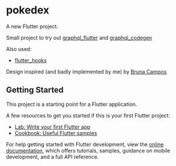 # pokedex

A new Flutter project.

Small project to try out [graphql_flutter](https://pub.dev/packages/graphql_flutter) and [graphql_codegen](https://pub.dev/packages/graphql_codegen)

Also used:
- [flutter_hooks](https://pub.dev/packages/flutter_hooks)

Design inspired (and badly implemented by me) by [Bruna Campos](https://dribbble.com/shots/14241781-Pok-dex/attachments/5886808?mode=media)

## Getting Started

This project is a starting point for a Flutter application.

A few resources to get you started if this is your first Flutter project:

- [Lab: Write your first Flutter app](https://docs.flutter.dev/get-started/codelab)
- [Cookbook: Useful Flutter samples](https://docs.flutter.dev/cookbook)

For help getting started with Flutter development, view the
[online documentation](https://docs.flutter.dev/), which offers tutorials,
samples, guidance on mobile development, and a full API reference.
